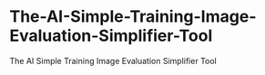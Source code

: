 # The-AI-Simple-Training-Image-Evaluation-Simplifier-Tool
The AI Simple Training Image Evaluation Simplifier Tool
